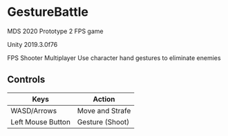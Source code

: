 # GestureBattle
MDS 2020 Prototype 2 FPS game

Unity 2019.3.0f76

FPS Shooter
Multiplayer
Use character hand gestures to eliminate enemies

## Controls
| Keys | Action |
|---|---|
| WASD/Arrows | Move and Strafe |
| Left Mouse Button | Gesture (Shoot) |
